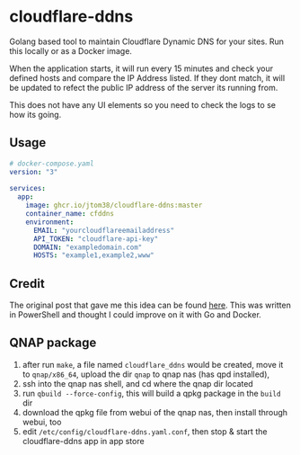 # cloudflare-ddns

Golang based tool to maintain Cloudflare Dynamic DNS for your sites.  Run this locally or as a Docker image.  

When the application starts, it will run every 15 minutes and check your defined hosts and compare the IP Address listed.  If they dont match, it will be updated to refect the public IP address of the server its running from.

This does not have any UI elements so you need to check the logs to se how its going.


## Usage

```yaml
# docker-compose.yaml
version: "3"
    
services:
  app:
    image: ghcr.io/jtom38/cloudflare-ddns:master
    container_name: cfddns
    environment:
      EMAIL: "yourcloudflareemailaddress"
      API_TOKEN: "cloudflare-api-key"
      DOMAIN: "exampledomain.com"
      HOSTS: "example1,example2,www"

```

## Credit

The original post that gave me this idea can be found [here](https://adamtheautomator.com/cloudflare-dynamic-dns/).  This was written in PowerShell and thought I could improve on it with Go and Docker.

## QNAP package

1. after run `make`, a file named `cloudflare_ddns` would be created, move it to `qnap/x86_64`, upload the dir `qnap` to qnap nas (has qpd installed),
2. ssh into the qnap nas shell, and cd where the qnap dir located
3. run `qbuild --force-config`, this will build a qpkg package in the `build` dir
4. download the qpkg file from webui of the qnap nas, then install through webui, too
5. edit `/etc/config/cloudflare-ddns.yaml.conf`, then stop & start the cloudflare-ddns app in app store